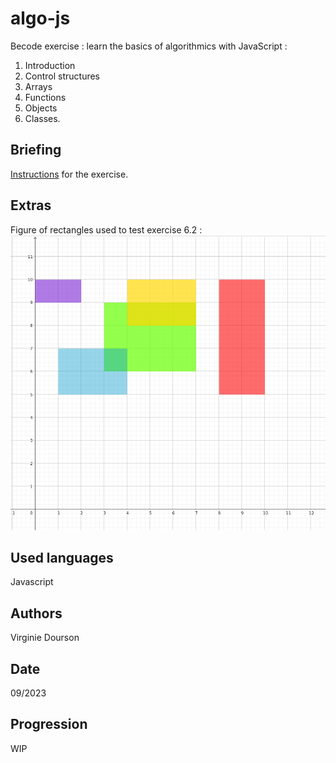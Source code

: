 # algo-js
Becode exercise : learn the basics of algorithmics with JavaScript : 
1. Introduction
1. Control structures 
1. Arrays
1. Functions
1. Objects
1. Classes.

## Briefing
[Instructions](https://github.com/becodeorg/CRL-KELLER-6/tree/main/1.TRAIL/1.The-Field/5.Js) for the exercise.

## Extras
Figure of rectangles used to test exercise 6.2 :
![Schema rectangle](assets/SchemaRectanglesEx6_2.png)

## Used languages
Javascript

## Authors
Virginie Dourson

## Date
09/2023

## Progression
WIP

